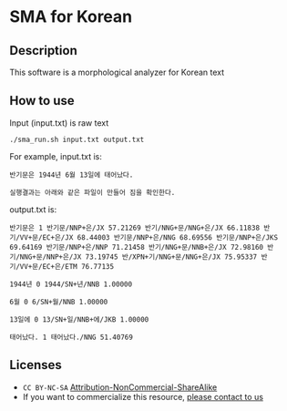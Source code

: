 # SMA for Korean

## Description

This software is a morphological analyzer for Korean text

## How to use

Input (input.txt) is raw text

```
./sma_run.sh input.txt output.txt
```

For example, input.txt is:

```
반기문은 1944년 6월 13일에 태어났다.

실행결과는 아래와 같은 파일이 만들어 짐을 확인한다.
```

output.txt is:

```
반기문은 1 반기문/NNP+은/JX 57.21269 반기/NNG+문/NNG+은/JX 66.11838 반기/VV+문/EC+은/JX 68.44003 반기문/NNP+은/NNG 68.69556 반기문/NNP+은/JKS 69.64169 반기문/NNP+은/NNP 71.21458 반기/NNG+문/NNB+은/JX 72.98160 반기/NNG+문/NNP+은/JX 73.19745 반/XPN+기/NNG+문/NNG+은/JX 75.95337 반기/VV+문/EC+은/ETM 76.77135

1944년 0 1944/SN+년/NNB 1.00000

6월 0 6/SN+월/NNB 1.00000

13일에 0 13/SN+일/NNB+에/JKB 1.00000

태어났다. 1 태어났다./NNG 51.40769
```


## Licenses

* `CC BY-NC-SA` [Attribution-NonCommercial-ShareAlike](https://creativecommons.org/licenses/by-nc-sa/2.0/)
* If you want to commercialize this resource, [please contact to us](http://mrlab.kaist.ac.kr/contact)

